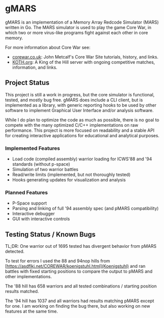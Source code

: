 # gMARS

gMARS is an implementation of a Memory Array Redcode Simulator (MARS) written in
Go. The MARS simulator is used to play the game Core War, in which two or more
virus-like programs fight against each other in core memory.

For more information about Core War see:

- [corewar.co.uk](https://corewar.co.uk/): John Metcalf's Core War Site
   tutorials, history, and links.
- [KOTH.org](http://www.koth.org/): A King of the Hill server with ongoing
   competitive matches, information, and links.

## Project Status

This project is still a work in progress, but the core simulator is functional,
tested, and mostly bug free. gMARS does include a CLI client, but is implemented
as a library, with generic reporting hooks to be used by other software to
implement Graphical User Interface and/or analysis software.

While I do plan to optimize the code as much as possible, there is no goal to
compete with the many optimized C/C++ implementations on raw performance. This
project is more focused on readability and a stable API for creating interactive
applications for educational and analytical purposes.

### Implemented Features

- Load code (compiled assembly) warrior loading for ICWS'88 and '94 standards
   (without p-space)
- Simulation of two warrior battles
- Read/write limits (implemented, but not thoroughly tested)
- Hooks generating updates for visualization and analysis

### Planned Features

- P-Space support
- Parsing and linking of full '94 assembly spec (and pMARS compatibility)
- Interactive debugger
- GUI with interactive controls

## Testing Status / Known Bugs

TL;DR: One warrior out of 1695 tested has divergent behavior from pMARS
detected.

To test for errors I used the 88 and 94nop hills from
[https://asdflkj.net/COREWAR/koenigstuhl.html](Koenigstuhl) and ran battles with
fixed starting positions to compare the output to pMARS and other
implementations.

The '88 hill has 658 warriors and all tested combinations / starting position
results matched.

The '94 hill has 1037 and all warriors had results matching pMARS except for
one. I am working on finding the bug there, but also working on new features at
the same time.
